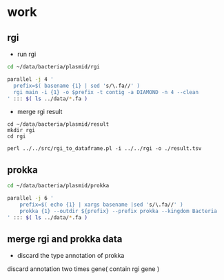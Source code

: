 # work


## rgi

+ run rgi

```bash
cd ~/data/bacteria/plasmid/rgi

parallel -j 4 '
  prefix=$( basename {1} | sed 's/\.fa//' )
  rgi main -i {1} -o $prefix -t contig -a DIAMOND -n 4 --clean
' ::: $( ls ../data/*.fa )
```

+ merge rgi result

```
cd ~/data/bacteria/plasmid/result
mkdir rgi
cd rgi

perl ../../src/rgi_to_dataframe.pl -i ../../rgi -o ./result.tsv
```

## prokka

```bash
cd ~/data/bacteria/plasmid/prokka

parallel -j 6 '
    prefix=$( echo {1} | xargs basename |sed 's/\.fa//' )
    prokka {1} --outdir ${prefix} --prefix prokka --kingdom Bacteria
' ::: $( ls ../data/*.fa )
```

## merge rgi and prokka data

+ discard the type annotation of prokka 

discard annotation two times gene( contain rgi gene )

```bash

```
